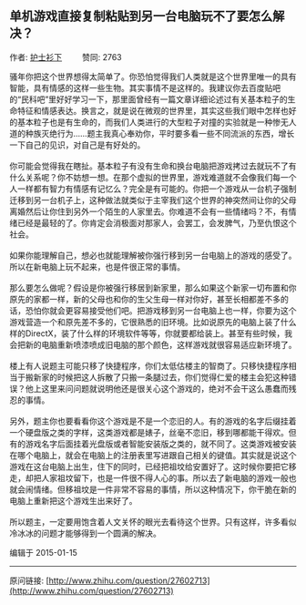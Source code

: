 ## 单机游戏直接复制粘贴到另一台电脑玩不了要怎么解决？

作者: [护士衫下](http://www.zhihu.com/people/Yakinrossa)&nbsp;&nbsp;&nbsp;&nbsp;&nbsp;&nbsp;&nbsp;&nbsp; 赞同: 2763


骚年你把这个世界想得太简单了。你恐怕觉得我们人类就是这个世界里唯一的具有智能，具有情感的这样一些生物。其实事情不是这样的。我建议你去百度贴吧的“民科吧”里好好学习一下，那里面曾经有一篇文章详细论述过有关基本粒子的生命特征和情感表达。换言之，就是说在微观的世界里，其实这些我们眼中怎样也好的基本粒子也是有生命的，而我们人类进行的大型粒子对撞的实验就是一种惨无人道的种族灭绝行为……题主我真心奉劝你，平时要多看一些不同流派的东西，增长一下自己的见识，对自己是有好处的。<br><br>你可能会觉得我在瞎扯。基本粒子有没有生命和换台电脑把游戏拷过去就玩不了有什么关系呢？你不妨想一想。在那个虚拟的世界里，游戏难道就不会像我们每一个人一样都有智力有情感有记忆么？完全是有可能的。你把一个游戏从一台机子强制迁移到另一台机子上，这种做法就类似于主宰我们这个世界的神突然间让你的父母离婚然后让你住到另外一个陌生的人家里去。你难道不会有一些情绪吗？不，有情绪已经是最轻的了。你肯定会消极面对那家人，会罢工，会发脾气，乃至仇恨这个社会。<br><br>如果你能理解自己，想必也就能理解被你强行移到另一台电脑上的游戏的感受了。所以在新电脑上玩不起来，也是件很正常的事情。<br><br>那么要怎么做呢？假设是你被强行移居到新家里，那么如果这个新家一切布置和你原先的家都一样，新的父母也和你的生父生母一样对你好，甚至长相都差不多的话，恐怕你就会更容易接受他们吧。把游戏移到另一台电脑上也一样，你要为这个游戏营造一个和原先差不多的，它很熟悉的旧环境。比如说原先的电脑上装了什么样的DirectX，装了什么样的环境软件等等，你就要都给装上。甚至有些时候，我会把新的电脑重新喷漆喷成旧电脑的那个颜色，这样游戏就很容易适应新环境了。<br><br>楼上有人说题主可能只移了快捷程序，你们太低估楼主的智商了。只移快捷程序相当于搬新家的时候把这人拆散了只搬一条腿过去，你们觉得仁爱的楼主会犯这种错误？他上这里来问问题就说明他还是很关心这个游戏的，绝对不会干这么愚蠢而残忍的事情。<br><br>另外，题主你也要看看你这个游戏是不是一个恋旧的人。有的游戏的名字后缀挂着一个硬盘版之类的字样，这类游戏都是婊子，丝毫不恋旧，移到哪都能干得欢。但有的游戏名字后面挂着光盘版或者智能安装版之类的，就不同了。这类游戏被安装在哪个电脑上，就会在电脑上的注册表里写进跟自己相关的键值。其实就是说这个游戏在这台电脑上出生，住下的同时，已经把祖坟给安置好了。这时候你要把它移走，却把人家祖坟留下，也是一件很不得人心的事。所以去了新电脑的游戏一般也就会闹情绪。但移祖坟是一件非常不容易的事情，所以这种情况下，你干脆在新的电脑上重新把这个游戏生出来好了。<br><br>所以题主，一定要用饱含着人文关怀的眼光去看待这个世界。只有这样，许多看似冷冰冰的问题才能够得到一个圆满的解决。



编辑于 2015-01-15



---
原问链接: [http://www.zhihu.com/question/27602713](http://www.zhihu.com/question/27602713)